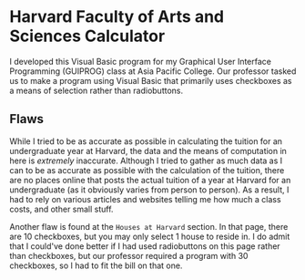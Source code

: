 # Harvard Faculty of Arts and Sciences Calculator
I developed this Visual Basic program for my Graphical User Interface Programming (GUIPROG) class at Asia Pacific College. Our professor tasked us to make a program using Visual Basic that primarily uses checkboxes as a means of selection rather than radiobuttons.

## Flaws
While I tried to be as accurate as possible in calculating the tuition for an undergraduate year at Harvard, the data and the means of computation in here is *extremely* inaccurate. Although I tried to gather as much data as I can to be as accurate as possible with the calculation of the tuition, there are no places online that posts the actual tuition of a year at Harvard for an undergraduate (as it obviously varies from person to person). As a result, I had to rely on various articles and websites telling me how much a class costs, and other small stuff.

Another flaw is found at the `Houses at Harvard` section. In that page, there are 10 checkboxes, but you may only select 1 house to reside in. I do admit that I could've done better if I had used radiobuttons on this page rather than checkboxes, but our professor required a program with 30 checkboxes, so I had to fit the bill on that one.
